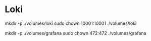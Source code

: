 # Loki


mkdir -p ./volumes/loki
sudo chown 10001:10001 ./volumes/loki

mkdir -p ./volumes/grafana
sudo chown 472:472 ./volumes/grafana
